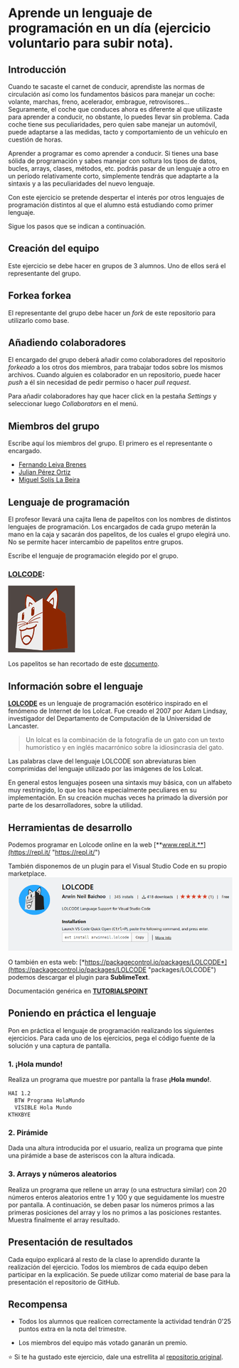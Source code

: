 # Aprende un lenguaje de programación en un día (ejercicio voluntario para subir nota).

## Introducción

Cuando te sacaste el carnet de conducir, aprendiste las normas de circulación así como los fundamentos básicos para manejar un coche: volante, marchas, freno, acelerador, embrague, retrovisores... Seguramente, el coche que conduces ahora es diferente al que utilizaste para aprender a conducir, no obstante, lo puedes llevar sin problema. Cada coche tiene sus peculiaridades, pero quien sabe manejar un automóvil, puede adaptarse a las medidas, tacto y comportamiento de un vehículo en cuestión de horas.

Aprender a programar es como aprender a conducir. Si tienes una base sólida de programación y sabes manejar con soltura los tipos de datos, bucles, arrays, clases, métodos, etc. podrás pasar de un lenguaje a otro en un período relativamente corto, simplemente tendrás que adaptarte a la sintaxis y a las peculiaridades del nuevo lenguaje.

Con este ejercicio se pretende despertar el interés por otros lenguajes de programación distintos al que el alumno está estudiando como primer lenguaje.

Sigue los pasos que se indican a continuación.

## Creación del equipo

Este ejercicio se debe hacer en grupos de 3 alumnos. Uno de ellos será el representante del grupo.

## Forkea forkea

El representante del grupo debe hacer un *fork* de este repositorio para utilizarlo como base.

## Añadiendo colaboradores

El encargado del grupo deberá añadir como colaboradores del repositorio *forkeado* a los otros dos miembros, para trabajar todos sobre los mismos archivos. Cuando alguien es colaborador en un repositorio, puede hacer *push* a él sin necesidad de pedir permiso o hacer *pull request*.

Para añadir colaboradores hay que hacer click en la pestaña *Settings* y seleccionar luego *Collaborators* en el menú.

## Miembros del grupo

Escribe aquí los miembros del grupo. El primero es el representante o encargado.

* [Fernando Leiva Brenes](https://github.com/FernandoLeivaBrenes "Perfil de GitHub de Fernando Leiva Brenes")
* [Julian Pérez Ortiz](https://github.com/JulianPerezOrtiz "Perfil de GitHub de Julian Pérez Ortiz")
* [Miguel Solís La Beira](https://github.com/MiguelSolisLaBeira "Perfil de GitHub de Miguel Solis La Beira")

## Lenguaje de programación

El profesor llevará una cajita llena de papelitos con los nombres de distintos lenguajes de programación. Los encargados de cada grupo meterán la mano en la caja y sacarán dos papelitos, de los cuales el grupo elegirá uno. No se permite hacer intercambio de papelitos entre grupos.

Escribe el lenguaje de programación elegido por el grupo.

### [**LOLCODE**](https://es.wikipedia.org/wiki/LOLCODE "Wikipedia/LOLCODE"):
[<img src="imagenes/LOLCode_logo.png" width="150" >](https://es.wikipedia.org/wiki/LOLCODE "Wikipedia/LOLCODE")

Los papelitos se han recortado de este [documento](lenguajes_de_programacion.pdf).

## Información sobre el lenguaje

[**LOLCODE**](https://es.wikipedia.org/wiki/LOLCODE "Wikipedia/LOLCODE") es un lenguaje de programación esotérico inspirado en el fenómeno de Internet de los Lolcat. Fue creado el 2007 por Adam Lindsay, investigador del Departamento de Computación de la Universidad de Lancaster.

> Un lolcat es la combinación de la fotografía de un gato con un texto humorístico y en inglés macarrónico sobre la idiosincrasia del gato.

Las palabras clave del lenguaje LOLCODE son abreviaturas bien comprimidas del lenguaje utilizado por las imágenes de los Lolcat.

En general estos lenguajes poseen una sintaxis muy básica, con un alfabeto muy restringido, lo que los hace especialmente peculiares en su implementación. En su creación muchas veces ha primado la diversión por parte de los desarrolladores, sobre la utilidad.

## Herramientas de desarrollo

Podemos programar en Lolcode online en la web [**www.repl.it.**](https://repl.it/ "https://repl.it/")

También disponemos de un plugin para el Visual Studio Code en su propio marketplace.
[<img src="imagenes/lolcodevs.png">]("Extension/LOLCODE")

O también en esta web: [*https://packagecontrol.io/packages/LOLCODE*](https://packagecontrol.io/packages/LOLCODE "packages/LOLCODE") podemos descargar el plugin para **SublimeText**.

Documentación genérica en [**TUTORIALSPOINT**](https://www.tutorialspoint.com/lolcode/index.htm "TutorialsPoint - LOLCODE")

## Poniendo en práctica el lenguaje

Pon en práctica el lenguaje de programación realizando los siguientes ejercicios. Para cada uno de los ejercicios, pega el código fuente de la solución y una captura de pantalla.

### 1. ¡Hola mundo!

Realiza un programa que muestre por pantalla la frase **¡Hola mundo!**.

```
HAI 1.2
  BTW Programa HolaMundo
  VISIBLE Hola Mundo
KTHXBYE
```

### 2. Pirámide

Dada una altura introducida por el usuario, realiza un programa que pinte una pirámide a base de asteriscos con la altura indicada.

### 3. Arrays y números aleatorios

Realiza un programa que rellene un array (o una estructura similar) con 20 números enteros aleatorios entre 1 y 100 y que seguidamente los muestre por pantalla. A continuación, se deben pasar los números primos a las primeras posiciones del array y los no primos a las posiciones restantes. Muestra finalmente el array resultado.

## Presentación de resultados

Cada equipo explicará al resto de la clase lo aprendido durante la realización del ejercicio. Todos los miembros de cada equipo deben participar en la explicación. Se puede utilizar como material de base para la presentación el repositorio de GitHub.

## Recompensa

* Todos los alumnos que realicen correctamente la actividad tendrán 0'25 puntos extra en la nota del trimestre.

* Los miembros del equipo más votado ganarán un premio.

:star: Si te ha gustado este ejercicio, dale una estrellita al [repositorio original](https://github.com/LuisJoseSanchez/aprende-un-lenguaje-en-un-dia).
